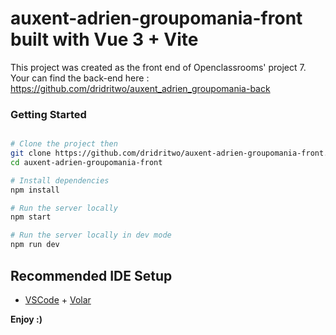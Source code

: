 # auxent-adrien-groupomania-front built with Vue 3 + Vite

This project was created as the front end of Openclassrooms' project 7. Your can find the back-end here : https://github.com/dridritwo/auxent_adrien_groupomania-back

### Getting Started

``` sh

# Clone the project then 
git clone https://github.com/dridritwo/auxent-adrien-groupomania-front.git
cd auxent-adrien-groupomania-front

# Install dependencies
npm install

# Run the server locally
npm start

# Run the server locally in dev mode
npm run dev

```

## Recommended IDE Setup

- [VSCode](https://code.visualstudio.com/) + [Volar](https://marketplace.visualstudio.com/items?itemName=johnsoncodehk.volar)

**Enjoy :)**